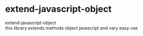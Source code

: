 # extend-javascript-object</br>
extend-javascript-object </br>
this library extends methods object javascript and vary easy use 
